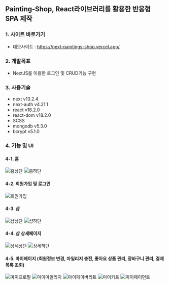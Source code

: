 ## Painting-Shop, React라이브러리를 활용한 반응형 SPA 제작

### 1. 사이트 바로가기

- 데모사이트 : <a href="https://next-paintings-shop.vercel.app/" target="_blank">https://next-paintings-shop.vercel.app/</a>

### 2. 개발목표

- NextJS를 이용한 로그인 및 CRUD기능 구현

### 3. 사용기술

- next v13.2.4
- next-auth v4.21.1
- react v18.2.0
- react-dom v18.2.0
- SCSS
- mongodb v5.3.0
- bcrypt v5.1.0

### 4. 기능 및 UI

#### 4-1. 홈
![홈상단](https://github.com/yeonghoonPark/react-paintingshop/assets/95198410/2b01940c-16df-49bf-b8be-284b9c65e32d)
![홈하단](https://github.com/yeonghoonPark/react-paintingshop/assets/95198410/b836e25b-1c32-46cd-b09e-7e8b09eefb40)

#### 4-2. 회원가입 및 로그인
![회원가입](https://github.com/yeonghoonPark/react-paintingshop/assets/95198410/93677a85-1d7d-4994-b9f2-857f139f0ad1)

#### 4-3. 샵 
![샵상단](https://github.com/yeonghoonPark/react-paintingshop/assets/95198410/e21b2d9a-6de4-41f1-8ed9-749763012a9d)
![샵하단](https://github.com/yeonghoonPark/react-paintingshop/assets/95198410/df480a19-77f9-4112-9bd9-9dae3ca43b2f)

#### 4-4. 샵 상세페이지
![상세상단](https://github.com/yeonghoonPark/react-paintingshop/assets/95198410/e1fe099e-5158-484a-9a0c-9ec300b57e3e)
![상세하단](https://github.com/yeonghoonPark/react-paintingshop/assets/95198410/83c39abb-36db-4a25-88bb-38e0cce75d5c)

#### 4-5. 마이페이지 (회원정보 변경, 마일리지 충전, 좋아요 상품 관리, 장바구니 관리, 결제목록 조회) 
![마이프로필](https://github.com/yeonghoonPark/react-paintingshop/assets/95198410/cb16a3b8-00dd-4b75-bcc9-ee2bf25a97f3)
![마이마일리지](https://github.com/yeonghoonPark/react-paintingshop/assets/95198410/3b4a4360-e565-4de4-84ef-8b47fbeba00a)
![마이페이버리트](https://github.com/yeonghoonPark/react-paintingshop/assets/95198410/38c38fe6-ba14-4946-a308-77e4589b61f7)
![마이카트](https://github.com/yeonghoonPark/react-paintingshop/assets/95198410/018f08a0-25ed-4fb1-b4e8-9fb6361c5d07)
![마이페이먼트](https://github.com/yeonghoonPark/react-paintingshop/assets/95198410/c2412778-e086-4672-ad1c-9af5aadf4f1d)

